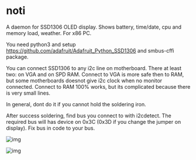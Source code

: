 # noti
A daemon for SSD1306 OLED display. Shows battery, time/date, cpu and memory load, weather. For x86 PC.

You need python3 and setup https://github.com/adafruit/Adafruit_Python_SSD1306 and smbus-cffi package.

You can connect SSD1306 to any i2c line on motherboard.
There at least two: on VGA and on SPD RAM.
Connect to VGA is more safe then to RAM, but some motherboards doesnot give i2c clock when no monitor connected.
Connect to RAM 100% works, but its complicated because there is very small lines.

In general, dont do it if you cannot hold the soldering iron.

After success soldering, find bus you connect to with i2cdetect. The required bus will has device on 0x3C (0x3D if you change the jumper on display). Fix bus in code to your bus.


![img](https://pp.vk.me/c836536/v836536683/17286/1u5PA1j18cE.jpg)

![img](https://pp.vk.me/c836536/v836536683/17310/Y65rbsxkf20.jpg)
